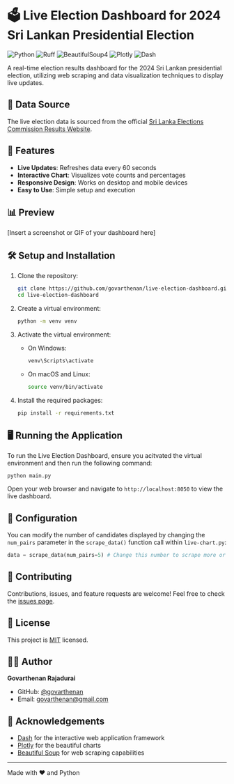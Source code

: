 # 🗳️ Live Election Dashboard for 2024 Sri Lankan Presidential Election

![Python](https://img.shields.io/badge/Python-3.6%2B-blue?logo=python&logoColor=white)
![Ruff](https://img.shields.io/badge/Ruff-v0.1.0-purple?logo=ruff&logoColor=white)
![BeautifulSoup4](https://img.shields.io/badge/BeautifulSoup4-4.9%2B-green?logo=python&logoColor=white)
![Plotly](https://img.shields.io/badge/Plotly-5.0%2B-blue?logo=plotly&logoColor=white)
![Dash](https://img.shields.io/badge/Dash-2.0%2B-orange?logo=plotly&logoColor=white)

A real-time election results dashboard for the 2024 Sri Lankan presidential election, utilizing web scraping and data visualization techniques to display live updates.

## 🔗 Data Source

The live election data is sourced from the official [Sri Lanka Elections Commission Results Website](https://www.results.elections.gov.lk/index.php).


## 🚀 Features

- **Live Updates**: Refreshes data every 60 seconds
- **Interactive Chart**: Visualizes vote counts and percentages
- **Responsive Design**: Works on desktop and mobile devices
- **Easy to Use**: Simple setup and execution

## 📊 Preview

[Insert a screenshot or GIF of your dashboard here]

## 🛠️ Setup and Installation

1. Clone the repository:
   ```bash
   git clone https://github.com/govarthenan/live-election-dashboard.git
   cd live-election-dashboard
   ```

2. Create a virtual environment:
   ```bash
   python -m venv venv
   ```

3. Activate the virtual environment:
   - On Windows:
     ```bash
     venv\Scripts\activate
     ```
   - On macOS and Linux:
     ```bash
     source venv/bin/activate
     ```

4. Install the required packages:
   ```bash
   pip install -r requirements.txt
   ```

## 🖥️ Running the Application

To run the Live Election Dashboard, ensure you acitvated the virtual environment and then run the following command:

```
python main.py
```

Open your web browser and navigate to `http://localhost:8050` to view the live dashboard.

## 🔧 Configuration

You can modify the number of candidates displayed by changing the `num_pairs` parameter in the `scrape_data()` function call within `live-chart.py`:
```python
data = scrape_data(num_pairs=5) # Change this number to scrape more or fewer pairs
```

## 🤝 Contributing

Contributions, issues, and feature requests are welcome! Feel free to check the [issues page](https://github.com/govarthenan/live-election-dashboard/issues).

## 📝 License

This project is [MIT](https://choosealicense.com/licenses/mit/) licensed.

## 👨‍💻 Author

**Govarthenan Rajadurai**

- GitHub: [@govarthenan](https://github.com/govarthenan)
- Email: govarthenan@gmail.com

## 🙏 Acknowledgements

- [Dash](https://dash.plotly.com/) for the interactive web application framework
- [Plotly](https://plotly.com/python/) for the beautiful charts
- [Beautiful Soup](https://www.crummy.com/software/BeautifulSoup/) for web scraping capabilities

---

Made with ❤️ and Python
